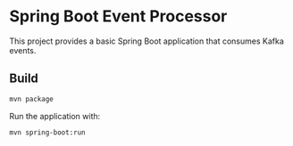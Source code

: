 # Spring Boot Event Processor

This project provides a basic Spring Boot application that consumes Kafka events.

## Build

```bash
mvn package
```

Run the application with:

```bash
mvn spring-boot:run
```
